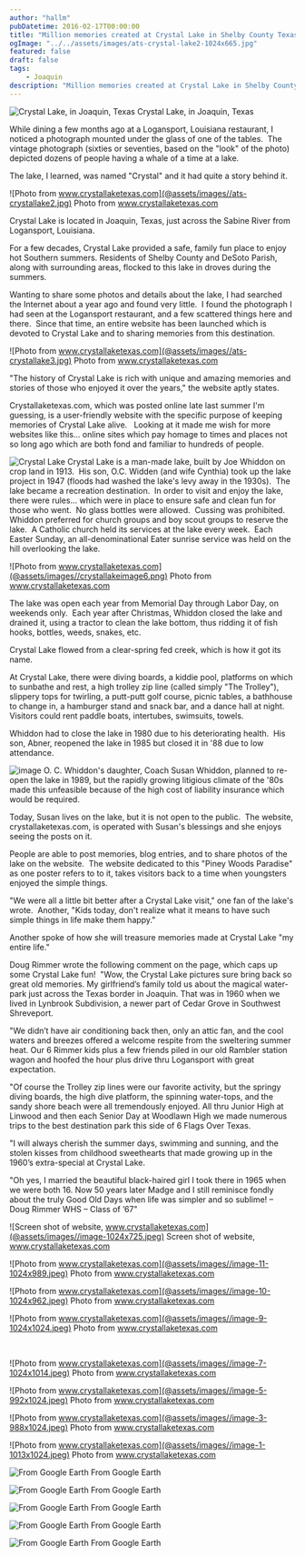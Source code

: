 ```yaml
---
author: "hallm"
pubDatetime: 2016-02-17T00:00:00
title: "Million memories created at Crystal Lake in Shelby County Texas"
ogImage: "../../assets/images/ats-crystal-lake2-1024x665.jpg"
featured: false
draft: false
tags:
    - Joaquin
description: "Million memories created at Crystal Lake in Shelby County Texas"
---
```


![Crystal Lake, in Joaquin, Texas](@assets/images//ats-crystal-lake2.jpg) Crystal Lake, in Joaquin, Texas

While dining a few months ago at a Logansport, Louisiana restaurant, I noticed a photograph mounted under the glass of one of the tables.  The vintage photograph (sixties or seventies, based on the "look" of the photo) depicted dozens of people having a whale of a time at a lake.

The lake, I learned, was named "Crystal" and it had quite a story behind it.

<!--more-->

![Photo from www.crystallaketexas.com](@assets/images//ats-crystallake2.jpg) Photo from www.crystallaketexas.com

Crystal Lake is located in Joaquin, Texas, just across the Sabine River from Logansport, Louisiana.

For a few decades, Crystal Lake provided a safe, family fun place to enjoy hot Southern summers. Residents of Shelby County and DeSoto Parish, along with surrounding areas, flocked to this lake in droves during the summers.

Wanting to share some photos and details about the lake, I had searched the Internet about a year ago and found very little.  I found the photograph I had seen at the Logansport restaurant, and a few scattered things here and there.  Since that time, an entire website has been launched which is devoted to Crystal Lake and to sharing memories from this destination.

![Photo from www.crystallaketexas.com](@assets/images//ats-crystallake3.jpg) Photo from www.crystallaketexas.com

"The history of Crystal Lake is rich with unique and amazing memories and stories of those who enjoyed it over the years," the website aptly states.

Crystallaketexas.com, which was posted online late last summer I'm guessing, is a user-friendly website with the specific purpose of keeping memories of Crystal Lake alive.   Looking at it made me wish for more websites like this... online sites which pay homage to times and places not so long ago which are both fond and familiar to hundreds of people.

![Crystal Lake](@assets/images//ats-crystal-lake.jpg) Crystal Lake is a man-made lake, built by Joe Whiddon on crop land in 1913.  His son, O.C. Widden (and wife Cynthia) took up the lake project in 1947 (floods had washed the lake's levy away in the 1930s).  The lake became a recreation destination.  In order to visit and enjoy the lake, there were rules... which were in place to ensure safe and clean fun for those who went.  No glass bottles were allowed.  Cussing was prohibited.  Whiddon preferred for church groups and boy scout groups to reserve the lake.  A Catholic church held its services at the lake every week.  Each Easter Sunday, an all-denominational Eater sunrise service was held on the hill overlooking the lake.

![Photo from www.crystallaketexas.com](@assets/images//crystallakeimage6.png) Photo from www.crystallaketexas.com 

The lake was open each year from Memorial Day through Labor Day, on weekends only.  Each year after Christmas, Whiddon closed the lake and drained it, using a tractor to clean the lake bottom, thus ridding it of fish hooks, bottles, weeds, snakes, etc.

Crystal Lake flowed from a clear-spring fed creek, which is how it got its name.

At Crystal Lake, there were diving boards, a kiddie pool, platforms on which to sunbathe and rest, a high trolley zip line (called simply "The Trolley"), slippery tops for twirling, a putt-putt golf course, picnic tables, a bathhouse to change in, a hamburger stand and snack bar, and a dance hall at night.  Visitors could rent paddle boats, intertubes, swimsuits, towels.

Whiddon had to close the lake in 1980 due to his deteriorating health.  His son, Abner, reopened the lake in 1985 but closed it in '88 due to low attendance.

![image](@assets/images//image-5.png) O. C. Whiddon's daughter, Coach Susan Whiddon, planned to re-open the lake in 1989, but the rapidly growing litigious climate of the '80s made this unfeasible because of the high cost of liability insurance which would be required.

Today, Susan lives on the lake, but it is not open to the public.  The website, crystallaketexas.com, is operated with Susan's blessings and she enjoys seeing the posts on it.

People are able to post memories, blog entries, and to share photos of the lake on the website.  The website dedicated to this "Piney Woods Paradise" as one poster refers to to it, takes visitors back to a time when youngsters enjoyed the simple things.

"We were all a little bit better after a Crystal Lake visit," one fan of the lake's wrote.  Another, "Kids today, don't realize what it means to have such simple things in life make them happy."

Another spoke of how she will treasure memories made at Crystal Lake "my entire life."

Doug Rimmer wrote the following comment on the page, which caps up some Crystal Lake fun!  "Wow, the Crystal Lake pictures sure bring back so great old memories. My girlfriend’s family told us about the magical water-park just across the Texas border in Joaquin. That was in 1960 when we lived in Lynbrook Subdivision, a newer part of Cedar Grove in Southwest Shreveport.

"We didn’t have air conditioning back then, only an attic fan, and the cool waters and breezes offered a welcome respite from the sweltering summer heat. Our 6 Rimmer kids plus a few friends piled in our old Rambler station wagon and hoofed the hour plus drive thru Logansport with great expectation.

"Of course the Trolley zip lines were our favorite activity, but the springy diving boards, the high dive platform, the spinning water-tops, and the sandy shore beach were all tremendously enjoyed. All thru Junior High at Linwood and then each Senior Day at Woodlawn High we made numerous trips to the best destination park this side of 6 Flags Over Texas.

"I will always cherish the summer days, swimming and sunning, and the stolen kisses from childhood sweethearts that made growing up in the 1960’s extra-special at Crystal Lake.

"Oh yes, I married the beautiful black-haired girl I took there in 1965 when we were both 16. Now 50 years later Madge and I still reminisce fondly about the truly Good Old Days when life was simpler and so sublime! – Doug Rimmer WHS – Class of ’67"

![Screen shot of website, www.crystallaketexas.com](@assets/images//image-1024x725.jpeg) Screen shot of website, www.crystallaketexas.com

![Photo from www.crystallaketexas.com](@assets/images//image-11-1024x989.jpeg) Photo from www.crystallaketexas.com

![Photo from www.crystallaketexas.com](@assets/images//image-10-1024x962.jpeg) Photo from www.crystallaketexas.com

![Photo from www.crystallaketexas.com](@assets/images//image-9-1024x1024.jpeg) Photo from www.crystallaketexas.com

 

![Photo from www.crystallaketexas.com](@assets/images//image-7-1024x1014.jpeg) Photo from www.crystallaketexas.com

![Photo from www.crystallaketexas.com](@assets/images//image-5-992x1024.jpeg) Photo from www.crystallaketexas.com

![Photo from www.crystallaketexas.com](@assets/images//image-3-988x1024.jpeg) Photo from www.crystallaketexas.com

![Photo from www.crystallaketexas.com](@assets/images//image-1-1013x1024.jpeg) Photo from www.crystallaketexas.com

![From Google Earth](@assets/images//image-576x1024.png) From Google Earth

![From Google Earth](@assets/images//image-2-576x1024.png) From Google Earth

![From Google Earth](@assets/images//image-3-576x1024.png) From Google Earth

![From Google Earth](@assets/images//image-4-576x1024.png) From Google Earth

![From Google Earth](@assets/images//image-6-576x1024.png) From Google Earth